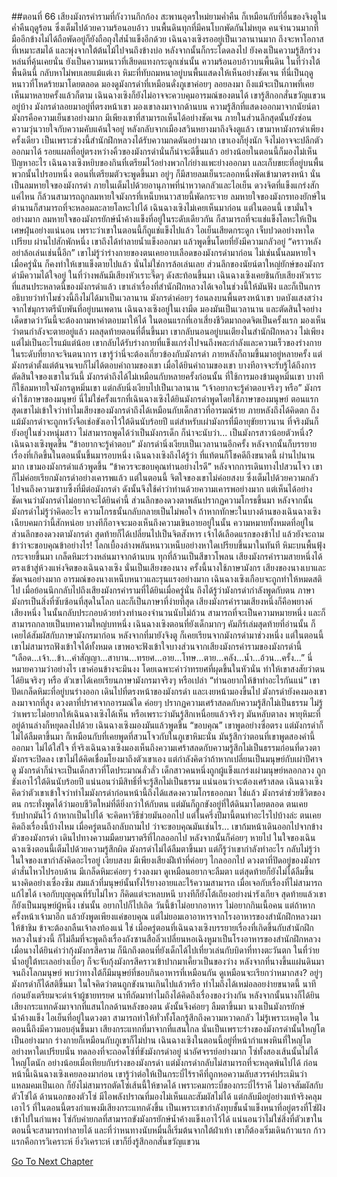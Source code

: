 ##ตอนที่ 66 เสียงมังกรคำรามที่กังวานกึกก้อง
สะพานอุดรใหม่ยามค่ำคืน ก็เหมือนกับที่อื่นของจิงตูในค่ำคืนฤดูร้อน ซึ่งเต็มไปด้วยความร้อนอบอ้าว บนพื้นดินทุกที่มีคนโบกพัดกันไม่หยุด คนจำนวนมากที่มืออีกข้างไม่ได้ถือพัดอยู่ก็ยังถือถุงใส่น้ำแข็งอีกด้วย เฉินฉางเซิงรออยู่เป็นเวลานานมาก ถึงจะหาโอกาสที่เหมาะสมได้ และพุ่งจากใต้ต้นไม้ไปจนถึงข้างบ่อ หลังจากนั้นก็กระโดดลงไป
ยังคงเป็นความรู้สึกร่วงหล่นที่คุ้นเคยนั่น ยังเป็นความหนาวที่เสียดแทงกระดูกเช่นนั้น ความร้อนอบอ้าวบนพื้นดิน ในที่ว่างใต้พื้นดินนี้ กลับหาไม่พบเลยแม้แต่เงา หิมะที่ทับถมหนาอยู่บนพื้นแสดงให้เห็นอย่างชัดเจน ที่นี่เป็นฤดูหนาวที่โหดร้ายมาโดยตลอด
มองดูมังกรดำที่เหมือนดั่งภูเขาค่อยๆ ลอยลงมา ถึงแม้จะเป็นภาพที่เคยเห็นมาหลายครั้งแล้วก็ตาม เฉินฉางเซิงก็ยังไม่อาจจะควบคุมอารมณ์ของตนได้ เขารู้สึกอกสั่นขวัญแขวนอยู่บ้าง
มังกรดำลอยมาอยู่ที่ตรงหน้าเขา มองเขาลงมาจากด้านบน ความรู้สึกที่แสดงออกมาจากนัยน์ตามังกรคือความเย็นชาอย่างมาก มีเพียงเขาที่สามารถเห็นได้อย่างชัดเจน ภายในส่วนลึกสุดนั้นยังซ่อนความวุ่นวายใจกับความคับแค้นใจอยู่
หลังกลับจากเมืองสวินหยางมาถึงจิงตูแล้ว เขามาหามังกรดำเพียงครั้งเดียว เป็นเพราะช่วงนี้สำนักฝึกหลวงได้รับความกดดันอย่างมาก เขาเองก็ยุ่งนัก จึงไม่อาจจะปลีกตัวออกมาได้
รอยแผลที่อยู่ตรงหว่างคิ้วของมังกรดำนั่นก็น่าจะดีขึ้นแล้ว อย่างน้อยในตอนนี้ก็มองไม่เห็นปัญหาอะไร
เฉินฉางเซิงหยิบของกินที่เตรียมไว้อย่างพวกไก่ย่างแพะย่างออกมา และเก็บขยะที่อยู่บนพื้นพวกนั้นไปรอบหนึ่ง ตอนที่เตรียมตัวจะพูดขึ้นมา อยู่ๆ ก็มีสายลมเย็นระลอกหนึ่งพัดเข้ามาตรงหน้า
นั่นเป็นลมหายใจของมังกรดำ ภายในเต็มไปด้วยอานุภาพที่น่าหวาดกลัวและไอเย็น
ดวงจิตที่แข็งแกร่งสักแค่ไหน ก็ล้วนสามารถถูกลมหายใจมังกรที่เหน็บหนาวสายนี้พัดกระจาย
ลมหายใจของมังกรทองยักษ์ในตำนานก็สามารถที่จะหลอมละลายโลหะไปได้ เฉินฉางเซิงไม่เคยเห็นมาก่อน แต่ในตอนนี้ เขามั่นใจอย่างมาก ลมหายใจของมังกรยักษ์น้ำค้างแข็งที่อยู่ในระดับเดียวกัน ก็สามารถที่จะแช่แข็งโลหะให้เป็นเศษฝุ่นอย่างแน่นอน เพราะว่าเขาในตอนนี้ก็ถูแช่แข็งไปแล้ว ไอเย็นเสียดกระดูก เจ็บปวดอย่างหาใดเปรียบ ผ่านไปสักพักหนึ่ง เขาถึงได้ทำลายน้ำแข็งออกมา แล้วพูดขึ้นโดยที่ยังมีความกลัวอยู่ “คราวหลังอย่าล้อเล่นเช่นนี้อีก”
เขาไม่รู้ว่าร่างกายของตนเคยอาบเลือดของมังกรดำมาก่อน ไม่เช่นนั้นลมหายใจเมื่อครู่นั่น ก็คงทำให้เขาแข็งตายไปแล้ว นั่นไม่ใช่การล้อเล่นเลย
ส่วนลึกของนัยน์ตาใหญ่ยักษ์ของมังกรดำมีความได้ใจอยู่ ในที่ว่างพลันมีเสียงหัวเราะจี๊ดๆ ดังสะท้อนขึ้นมา
เฉินฉางเซิงเคยชินกับเสียงหัวเราะที่แสนประหลาดนี้ของมังกรดำแล้ว เขาเล่าเรื่องที่สำนักฝึกหลวงได้เจอในช่วงนี้ให้มันฟัง และก็เป็นการอธิบายว่าทำไมช่วงนี้ถึงไม่ได้มาเป็นเวลานาน
มังกรดำค่อยๆ ร่อนลงบนพื้นตรงหน้าเขา บดบังแสงสว่างจากไข่มุกราตรีนับพันที่อยู่บนเพดาน
เฉินฉางเซิงอยู่ในเงามืด มองมันเป็นเวลานาน และตัดสินใจอย่างเด็ดขาดว่าวันนี้จะต้องถามหาคำตอบมาให้ได้
ในตอนแรกที่เอาเสี่ยงชีวิตมาถอดจิตเป็นครั้งแรก มองเห็นว่าตนกำลังจะตายอยู่แล้ว ผลสุดท้ายตอนที่ตื่นขึ้นมา เขากลับนอนอยู่บนเตียงในสำนักฝึกหลวง ไม่เพียงแต่ไม่เป็นอะไรแม้แต่น้อย เขากลับได้รับร่างกายที่แข็งแกร่งไปจนถึงพละกำลังและความเร็วของร่างกายในระดับที่ยากจะจินตนาการ
เขารู้ว่านี่จะต้องเกี่ยวข้องกับมังกรดำ ภายหลังก็ถามขึ้นมาอยู่หลายครั้ง แต่มังกรดำตั้งแต่ต้นจนจบก็ไม่ได้ตอบคำถามของเขา เมื่อได้ยินคำถามของเขา บางทีอาจจะรับรู้ได้ถึงการตัดสินใจของเขาในวันนี้ มังกรดำถึงได้ไม่เหมือนกับหลายครั้งก่อนนั้น ที่ใช้การมองข้ามดูหมิ่นเขา บางทีก็ใช้ลมหายใจมังกรดูหมิ่นเขา แต่กลับนิ่งเงียบไปเป็นเวลานาน
“เจ้าอยากจะรู้คำตอบจริงๆ หรือ” มังกรดำใช้ภาษาของมนุษย์
นี่ไม่ใช่ครั้งแรกที่เฉินฉางเซิงได้ยินมังกรดำพูดโดยใช้ภาษาของมนุษย์ ตอนแรกสุดเขาไม่เข้าใจว่าทำไมเสียงของมังกรดำถึงได้เหมือนกับเด็กสาวที่อารมณ์ร้าย ภายหลังถึงได้คิดตก ถึงแม้มังกรดำจะถูกหวังจือเช่อขังเอาไว้ใต้ดินนับร้อยปี แต่สำหรับเผ่ามังกรที่มีอายุขัยยาวนาน ที่จริงมันก็ยังอยู่ในช่วงหนุ่มสาว ไม่สามารถพูดได้ว่าเป็นมังกรเด็ก ก็น่าจะนับว่า...
เป็นมังกรสาวน้อยตัวหนึ่ง?
เฉินฉางเซิงพูดขึ้น “ข้าอยากจะรู้คำตอบ”
มังกรดำนิ่งเงียบเป็นเวลานานอีกครั้ง หลังจากนั้นก็บรรยายเรื่องที่เกิดขึ้นในตอนนั้นขึ้นมารอบหนึ่ง
เฉินฉางเซิงถึงได้รู้ว่า ที่แท้ตนก็โชคดีถึงขนาดนี้
ผ่านไปนานมาก เขามองมังกรดำแล้วพูดขึ้น “ข้าควรจะขอบคุณท่านอย่างไรดี”
หลังจากการเดินทางไปสวนโจว เขาก็ไม่ค่อยเรียกมังกรดำอย่างเคารพแล้ว แต่ในตอนนี้ จิตใจของเขาไม่ค่อยสงบ ซึ่งเต็มไปด้วยความกลัวไปจนถึงความซาบซึ้งที่มีต่อมังกรดำ ดังนั้นจึงใช้คำว่าท่านด้วยความเคารพอย่างมาก
แต่เห็นได้อย่างชัดเจนว่ามังกรดำไม่อยากจะได้ยินคำนี้ ส่วนลึกของดวงตาพลันปรากฏความโกรธขึ้นมา
หลังจากนั้น มังกรดำไม่รู้ว่าคิดอะไร ความโกรธนั้นกลับกลายเป็นไม่พอใจ
ถ้าหากทักษะในบางด้านของเฉินฉางเซิงเฉียบคมกว่านี้สักหน่อย บางทีก็อาจจะมองเห็นถึงความเขินอายอยู่ในนั้น
ความหมายทั้งหมดที่อยู่ในส่วนลึกของดวงตามังกรดำ สุดท้ายก็ได้เปลี่ยนไปเป็นจิตสังหาร
เจ้าได้เลือดแรกของข้าไป แล้วยังจะถามข้าว่าจะขอบคุณข้าอย่างไร!
โลกเบื้องล่างพลันหนาวเหน็บอย่างหาใดเปรียบขึ้นมาในทันที หิมะบนพื้นฟุ้งกระจายขึ้นมา เกล็ดหิมะร่วงหล่นมาจากด้านบน ทุกที่ล้วนเป็นสีขาวโพลน
เสียงมังกรคำรามสายหนึ่งได้ตรงเข้าสู่ห้วงแห่งจิตของเฉินฉางเซิง
นั่นเป็นเสียงของนาง ครั้งนี้นางใช้ภาษามังกร
เสียงของนางเบาและชัดเจนอย่างมาก
อารมณ์ของนางเหน็บหนาวและรุนแรงอย่างมาก
เฉินฉางเซิงเกือบจะถูกทำให้หมดสติไป เมื่อย้อนนึกกลับไปถึงเสียงมังกรคำรามที่ได้ยินเมื่อครู่นั่น ถึงได้รู้ว่ามังกรดำกำลังพูดกับตน
ภาษามังกรเป็นสิ่งที่ซับซ้อนที่สุดในโลก และก็เป็นภาษาที่ง่ายที่สุด เสียงมังกรคำรามเสียงหนึ่งก็คือพยางค์เสียงหนึ่ง ในนั้นกลับประกอบด้วยท่วงทำนองจำนวนนับไม่ถ้วน สามารถที่จะเป็นความหมายหนึ่ง และก็สามารถกลายเป็นบทความใหญ่บทหนึ่ง
เฉินฉางเซิงตอนที่ยังเด็กมากๆ คัมภีร์เล่มสุดท้ายที่อ่านนั้น ก็เคยได้สัมผัสกับภาษามังกรมาก่อน หลังจากที่มายังจิงตู ก็เคยเรียนจากมังกรดำมาช่วงหนึ่ง แต่ในตอนนี้เขาไม่สามารถฟังเข้าใจได้ทั้งหมด
เขาพอจะฟังเข้าใจบางส่วนจากเสียงมังกรคำรามของมังกรดำนี้
“เลือด...เจ้า...ข้า...คำสัญญา...สาบาน...ทรยศ...อาย...โทษ...ตาย...คลัง...น้ำ...อ้วน...ครั้ง...”
นี่หมายความว่าอย่างไร เขาค่อนข้างจะมึนงง โดยเฉพาะคำว่าทรยศที่ผุดขึ้นในหัวนั่น ทำให้เขาสงสัยว่าตนได้ยินจริงๆ หรือ ตัวเขาได้เคยเรียนภาษามังกรมาจริงๆ หรือเปล่า
“ท่านอยากให้ข้าทำอะไรกันแน่”
เขาปัดเกล็ดหิมะที่อยู่บนร่างออก เดินไปที่ตรงหน้าของมังกรดำ และเงยหน้ามองขึ้นไป
มังกรดำยังคงมองเขาลงมาจากที่สูง ดวงตาที่ปราศจากอารมณ์ใด ค่อยๆ ปรากฏความเศร้าสลดกับความรู้สึกไม่เป็นธรรม
ไม่รู้ว่าเพราะไม่อยากให้เฉินฉางเซิงได้เห็น หรือเพราะว่ามันรู้สึกเหนื่อยแล้วจริงๆ มันหลับตาลง พายุหิมะที่อยู่ด้านล่างก็หยุดลงไปด้วย
เฉินฉางเซิงมองมันแล้วพูดขึ้น “ขอบคุณ”
เขาพูดอย่างซื่อตรง แต่มังกรดำก็ไม่ได้ลืมตาขึ้นมา ก็เหมือนกับที่เคยพูดที่สวนโจวกับในภูเขาหิมะนั่น มันรู้สึกว่าตอนที่เขาพูดสองคำนี้ออกมา ไม่ได้ใส่ใจ
ที่จริงเฉินฉางเซิงมองเห็นถึงความเศร้าสลดกับความรู้สึกไม่เป็นธรรมก่อนที่ดวงตามังกรจะปิดลง
เขาไม่ได้คิดเชื่อมโยงมาถึงตัวเขาเอง แต่กำลังคิดว่าถ้าหากเปลี่ยนเป็นมนุษย์กับเผ่าปีศาจดู มังกรดำก็น่าจะเป็นเด็กสาวที่โตประมาณลั่วลั่ว
เด็กสาวคนหนึ่งถูกผู้แข็งแกร่งเผ่ามนุษย์หลอกลวง ถูกขังเอาไว้ใต้ดินนับร้อยปี แน่นอนว่ามีสิทธิ์ที่จะรู้สึกไม่เป็นธรรม แน่นอนว่าจะต้องเศร้าสลด
เฉินฉางเซิงคิดว่าตัวเขาเข้าใจว่าทำไมมังกรดำก่อนหน้านี้ถึงได้แสดงความโกรธออกมา
ใช่แล้ว มังกรดำช่วยชีวิตของตน กระทั่งพูดได้ว่ามอบชีวิตใหม่ที่ดียิ่งกว่าให้กับตน แต่มันก็ถูกขังอยู่ที่ใต้ดินมาโดยตลอด ตนเคยรับปากมันไว้ ถ้าหากเป็นไปได้ จะคิดหาวิธีช่วยมันออกไป แต่ในครึ่งปีมานี้ตนทำอะไรไปบ้างล่ะ ตนเคยคิดถึงเรื่องนี้บ้างไหม เมื่อครู่ตนถึงกลับถามไป ว่าจะขอบคุณมันเช่นไร...
เขาก้มหน้าเดินออกไปจากข้างตัวของมังกรดำ เดินไปทางความมืดยามราตรีที่ไกลออกไป หลังจากนั้นก็ค่อยๆ หายไป
ในใจของเฉินฉางเซิงตอนนี้เต็มไปด้วยความรู้สึกผิด
มังกรดำไม่ได้ลืมตาขึ้นมา แต่ก็รู้ว่าเขากำลังทำอะไร กลับไม่รู้ว่าในใจของเขากำลังคิดอะไรอยู่
เงียบสงบ มีเพียงเสียงฝีเท้าที่ค่อยๆ ไกลออกไป ดวงตาที่ปิดอยู่ของมังกรดำสั่นไหวไปรอบด้าน มีเกล็ดหิมะค่อยๆ ร่วงลงมา ดูเหมือนอยากจะลืมตา แต่สุดท้ายก็ยังไม่ได้ลืมขึ้น
นางคิดอย่างเซื่องซึม สมแล้วที่มนุษย์นั้นทั้งไร้ยางอายและไร้ความสามารถ เมื่อเจอกับเรื่องที่ไม่สามารถแก้ไขได้ เจอกับบุญคุณที่รับไม่ไหว ก็คิดแต่จะหลบหนี บางทีก็ยังโต้เถียงอย่างน่ารังเกียจ
สุดท้ายแล้วเขาก็ยังเป็นมนุษย์ผู้หนึ่ง
เช่นนั้น อยากไปก็ไปเถิด
วันนี้ข้าไม่อยากอาหาร ไม่อยากกินเนื้อคน
แต่ถ้าหากครั้งหน้าเจ้ามาอีก แล้วยังพูดเพียงแค่ขอบคุณ แต่ไม่ยอมเอาอาหารจากโรงอาหารของสำนักฝึกหลวงมาให้ข้าชิม ข้าจะต้องกลืนเจ้าลงท้องแน่
ใช่ เมื่อครู่ตอนที่เฉินฉางเซิงบรรยายเรื่องที่เกิดขึ้นกับสำนักฝึกหลวงในช่วงนี้ ก็ไม่ลืมที่จะพูดถึงเรื่องถังซานสือลิ่วเปลี่ยนหอเฉิงหูมาเป็นโรงอาหารของสำนักฝึกหลวง
เมื่อนางได้ยินคำว่ากุ้งมังกรสีคราม ก็นึกถึงตอนที่ยังเด็กได้ไปเที่ยวเล่นกับบิดาที่ทางตะวันตก ในที่ว่ายน้ำอยู่ใต้ทะเลอย่างเบื่อๆ ก็จะจับกุ้งมังกรสีคราวเข้าปากมาเคี้ยวเป็นของว่าง หลังจากที่นางขึ้นแผ่นดินมาจนถึงโลกมนุษย์ พบว่าทางใต้ก็มีมนุษย์ที่ชอบกินอาหารที่เหมือนกัน ดูเหมือนจะเรียกว่าหมากสง?
อยู่ๆ มังกรดำก็ได้สติขึ้นมา ในใจคิดว่าตนถูกขังนานเกินไปแล้วหรือ ทำไมถึงได้เหม่อลอยง่ายขนาดนี้ นาทีก่อนยังเตรียมจะด่าเจ้าผู้ชายทรยศ นาทีถัดมาทำไมถึงได้คิดถึงเรื่องของว่างกัน
หลังจากนั้นนางก็ได้ยินเสียงกระแทกดังมาจากที่แสนไกลด้านหลังของตน ดังนั้นจึงค่อยๆ ลืมตาขึ้นมา
นางเป็นมังกรยักษ์น้ำค้างแข็ง ไอเย็นที่อยู่ในดวงตา สามารถทำให้ทั่วทั้งโลกรู้สึกถึงความหวาดกลัว ไม่รู้เพราะเหตุใด ในตอนนี้ถึงมีความอบอุ่นขึ้นมา
เสียงกระแทกที่มาจากที่แสนไกล นั่นเป็นเพราะร่างของมังกรดำนั้นใหญ่โตเป็นอย่างมาก ร่างกายก็เหมือนกับภูเขาก็ไม่ปาน
เฉินฉางเซิงในตอนนี้อยู่ที่หน้ากำแพงหินที่ใหญ่โตอย่างหาใดเปรียบนั่น ทดลองที่จะถอดโซ่ที่ขังมังกรดำอยู่
น่าอัศจรรย์อย่างมาก โซ่ทั้งสองเส้นนั้นไม่ได้ใหญ่โตนัก อย่างน้อยเมื่อเทียบกับร่างของมังกรดำ แต่มังกรดำกลับไม่สามารถที่จะหลุดพ้นไปได้
ก่อนหน้านี้เฉินฉางเซิงเคยลองมาก่อน เขารู้ว่าต่อให้เป็นกระบี่ไร้ราคีที่ถูกหอความลับสวรรค์ประเมินว่าแหลมคมเป็นเอก ก็ยังไม่สามารถตัดโซ่เส้นนี้ให้ขาดได้
เพราะคมกระบี่ของกระบี่ไร้ราคี ไม่อาจสัมผัสกับตัวโซ่ได้ ด้านนอกของตัวโซ่ มีไอพลังปราณที่มองไม่เห็นและสัมผัสไม่ได้ แต่กลับมีอยู่อย่างแท้จริงคลุมเอาไว้
ที่ในตอนนี้ตรงกำแพงมีเสียงกระแทกดังขึ้น เป็นเพราะเขากำลังทุบชั้นน้ำแข็งหนาที่อยู่ตรงที่โซ่ฝังเข้าไปในกำแพง
โซ่กับค่ายกลที่สามารถขังมังกรยักษ์น้ำค้างแข็งเอาไว้ได้ แน่นอนว่าไม่ใช่สิ่งที่ตัวเขาในตอนนี้จะสามารถทำลายได้ และที่ว่าหนทางนับหมื่นลี้เริ่มต้นจากใต้ฝ่าเท้า เขาก็ต้องเริ่มเดินก้าวแรก
ก้าวแรกคือการวิเคราะห์
ยิ่งวิเคราะห์ เขาก็ยิ่งรู้สึกอกสั่นขวัญแขวน


[Go To Next Chapter]( ./498.md)